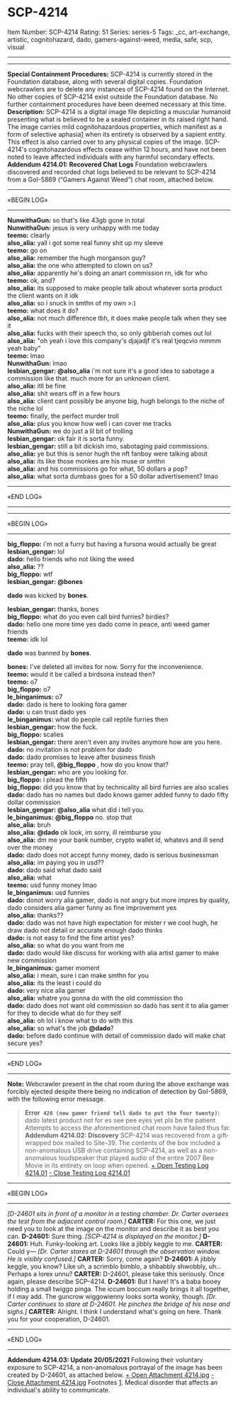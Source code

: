 # SCP-4214
Item Number: SCP-4214
Rating: 51
Series: series-5
Tags: _cc, art-exchange, artistic, cognitohazard, dado, gamers-against-weed, media, safe, scp, visual

---

* * *
**Special Containment Procedures:** SCP-4214 is currently stored in the Foundation database, along with several digital copies. Foundation webcrawlers are to delete any instances of SCP-4214 found on the Internet. No other copies of SCP-4214 exist outside the Foundation database.
No further containment procedures have been deemed necessary at this time.
**Description:** SCP-4214 is a digital image file depicting a muscular humanoid presenting what is believed to be a sealed container in its raised right hand. The image carries mild cognitohazardous properties, which manifest as a form of selective aphasia[1](javascript:;) when its entirety is observed by a sapient entity. This effect is also carried over to any physical copies of the image.
SCP-4214's cognitohazardous effects cease within 12 hours, and have not been noted to leave affected individuals with any harmful secondary effects.
**Addendum 4214.01: Recovered Chat Logs**
Foundation webcrawlers discovered and recorded chat logs believed to be relevant to SCP-4214 from a GoI-5869 (“Gamers Against Weed”) chat room, attached below.
* * *
«BEGIN LOG»
* * *
**NunwithaGun:** so that's like 43gb gone in total  
**NunwithaGun:** jesus is very unhappy with me today  
**teemo:** clearly  
**also_alia:** yall i got some real funny shit up my sleeve  
**teemo:** go on  
**also_alia:** remember the hugh morganson guy?  
**also_alia:** the one who attempted to clown on us?  
**also_alia:** apparently he's doing an anart commission rn, idk for who  
**teemo:** ok, and?  
**also_alia:** its supposed to make people talk about whatever sorta product the client wants on it idk  
**also_alia:** so i snuck in smthn of my own >:)  
**teemo:** what does it do?  
**also_alia:** not much difference tbh, it does make people talk when they see it  
**also_alia:** fucks with their speech tho, so only gibberish comes out lol  
**also_alia:** "oh yeah i love this company's djajadjf it's real tjeqcvio mmmm yeah baby"  
**teemo:** lmao  
**NunwithaGun:** lmao  
**lesbian_gengar:** **@also_alia** i'm not sure it's a good idea to sabotage a commission like that. much more for an unknown client.  
**also_alia:** itll be fine  
**also_alia:** shit wears off in a few hours  
**also_alia:** client cant possibly be anyone big, hugh belongs to the niche of the niche lol  
**teemo:** finally, the perfect murder troll  
**also_alia:** plus you know how well i can cover me tracks  
**NunwithaGun:** we do just a lil bit of trolling  
**lesbian_gengar:** ok fair it is sorta funny.  
**lesbian_gengar:** still a bit dickish imo, sabotaging paid commissions.  
**also_alia:** ye but this is senor hugh the nft fanboy were talking about  
**also_alia:** its like those monkes are his muse or smthn  
**also_alia:** and his commissions go for what, 50 dollars a pop?  
**also_alia:** what sorta dumbass goes for a 50 dollar advertisement? lmao
* * *
«END LOG»
* * *
* * *
«BEGIN LOG»
* * *
**big_floppo:** i'm not a furry but having a fursona would actually be great  
**lesbian_gengar:** lol  
**dado:** hello friends who not liking the weed  
**also_alia:** ??  
**big_floppo:** wtf  
**lesbian_gengar:** **@bones**  

**dado** was kicked by **bones**.
  
**lesbian_gengar:** thanks, bones  
**big_floppo:** what do you even call bird furries? birdies?  
**dado:** hello one more time yes dado come in peace, anti weed gamer friends  
**teemo:** idk lol  

**dado** was banned by **bones**.
  
**bones:** I've deleted all invites for now. Sorry for the inconvenience.  
**teemo:** would it be called a birdsona instead then?  
**teemo:** o7  
**big_floppo:** o7  
**le_binganimus:** o7  
**dado:** dado is here to looking fora gamer  
**dado:** u can trust dado yes  
**le_binganimus:** what do people call reptile furries then  
**lesbian_gengar:** how the fuck.  
**big_floppo:** scalies  
**lesbian_gengar:** there aren't even any invites anymore how are you here.  
**dado:** no invitation is not problem for dado  
**dado:** dado promises to leave after business finish  
**teemo:** pray tell, **@big_floppo** , how do you know that?  
**lesbian_gengar:** who are you looking for.  
**big_floppo:** i plead the fifth  
**big_floppo:** did you know that by technicality all bird furries are also scalies  
**dado:** dado has no names but dado knows gamer added funny to dado fifty dollar commission  
**lesbian_gengar:** **@also_alia** what did i tell you.  
**le_binganimus:** **@big_floppo** no. stop that  
**also_alia:** bruh  
**also_alia:** **@dado** ok look, im sorry, ill reimburse you  
**also_alia:** dm me your bank number, crypto wallet id, whatevs and ill send over the money  
**dado:** dado does not accept funny money, dado is serious businessman  
**also_alia:** im paying you in usd??  
**dado:** dado said what dado said  
**also_alia:** what  
**teemo:** usd funny money lmao  
**le_binganimus:** usd funnies  
**dado:** donot worry alia gamer, dado is not angry but more impres by quality, dado considers alia gamer funny as fine improvement yes  
**also_alia:** thanks??  
**dado:** dado was not have high expectation for mister r we cool hugh, he draw dado not detail or accurate enough dado thinks  
**dado:** is not easy to find the fine artist yes?  
**also_alia:** so what do you want from me  
**dado:** dado would like discuss for working with alia artist gamer to make new commission  
**le_binganimus:** gamer moment  
**also_alia:** i mean, sure i can make smthn for you  
**also_alia:** its the least i could do  
**dado:** very nice alia gamer  
**also_alia:** whatre you gonna do with the old commission tho  
**dado:** dado does not want old commission so dado has sent it to alia gamer for they to decide what do for they self  
**also_alia:** oh lol i know what to do with this  
**also_alia:** so what's the job **@dado**?  
**dado:** before dado continue with detail of commission dado will make chat secure yes? 
* * *
«END LOG»
* * *
**Note:** Webcrawler present in the chat room during the above exchange was forcibly ejected despite there being no indication of detection by GoI-5869, with the following error message.
> **Error` 420 (new gamer friend tell dado to put the four twenty)`:** dado latest product not for es see pee eyes yet pls be the patient
Attempts to access the aforementioned chat room have failed thus far.
**Addendum 4214.02: Discovery**
SCP-4214 was recovered from a gift-wrapped box mailed to Site-39. The contents of the box included a non-anomalous USB drive containing SCP-4214, as well as a non-anomalous loudspeaker that played audio of the entire 2007 Bee Movie in its entirety on loop when opened.
[\+ Open Testing Log 4214.01](javascript:;)
[\- Close Testing Log 4214.01](javascript:;)
* * *
«BEGIN LOG»
* * *
_[D-24601 sits in front of a monitor in a testing chamber. Dr. Carter oversees the test from the adjacent control room.]_
**CARTER:** For this one, we just need you to look at the image on the monitor and describe it as best you can.
**D-24601:** Sure thing.
_[SCP-4214 is displayed on the monitor.]_
**D-24601:** Huh. Funky-looking art. Looks like a jibbly keggle to me.
**CARTER:** Could y—
_[Dr. Carter stares at D-24601 through the observation window. He is visibly confused.]_
**CARTER:** Sorry, come again?
**D-24601:** A jibbly keggle, you know? Like uh, a scrimblo bimblo, a shbabbly shwobbly, uh… Perhaps a lorex unnu?
**CARTER:** D-24601, please take this seriously. Once again, please describe SCP-4214.
**D-24601:** But I have! It's a baba booey holding a small twiggo pinga. The iccum boccum really brings it all together, if I may add. The guncrow wiggowienny looks sorta wonky, though.
_[Dr. Carter continues to stare at D-24601. He pinches the bridge of his nose and sighs.]_
**CARTER:** Alright. I think I understand what's going on here. Thank you for your cooperation, D-24601.
* * *
«END LOG»
* * *
  
**Addendum 4214.03: Update 20/05/2021**
Following their voluntary exposure to SCP-4214, a non-anomalous portrayal of the image has been created by D-24601, as attached below.
[\+ Open Attachment 4214.jpg](javascript:;)
[\- Close Attachment 4214.jpg](javascript:;)
Footnotes
[1](javascript:;). Medical disorder that affects an individual's ability to communicate.